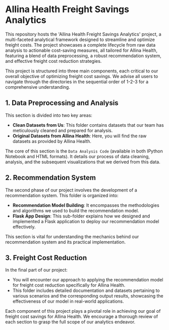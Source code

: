 # Allina Health Freight Savings Analytics
This repository hosts the 'Allina Health Freight Savings Analytics' project, a multi-faceted analytical framework designed to streamline and optimize freight costs. The project showcases a complete lifecycle from raw data analysis to actionable cost-saving measures, all tailored for Allina Health, featuring a blend of data preprocessing, a robust recommendation system, and effective freight cost reduction strategies.

This project is structured into three main components, each critical to our overall objective of optimizing freight cost savings. We advise all users to navigate through the directories in the sequential order of 1-2-3 for a comprehensive understanding.

## 1. Data Preprocessing and Analysis

This section is divided into two key areas:

- **Clean Datasets from Us**: This folder contains datasets that our team has meticulously cleaned and prepared for analysis.
- **Original Datasets from Allina Health**: Here, you will find the raw datasets as provided by Allina Health.

The core of this section is the `Data Analysis Code` (available in both IPython Notebook and HTML formats). It details our process of data cleaning, analysis, and the subsequent visualizations that we derived from this data.

## 2. Recommendation System

The second phase of our project involves the development of a recommendation system. This folder is organized into:

- **Recommendation Model Building**: It encompasses the methodologies and algorithms we used to build the recommendation model.
- **Flask App Design**: This sub-folder explains how we designed and implemented a Flask application to deploy our recommendation model effectively.

This section is vital for understanding the mechanics behind our recommendation system and its practical implementation.

## 3. Freight Cost Reduction

In the final part of our project:

- You will encounter our approach to applying the recommendation model for freight cost reduction specifically for Allina Health.
- This folder includes detailed documentation and datasets pertaining to various scenarios and the corresponding output results, showcasing the effectiveness of our model in real-world applications.

Each component of this project plays a pivotal role in achieving our goal of freight cost savings for Allina Health. We encourage a thorough review of each section to grasp the full scope of our analytics endeavor.
